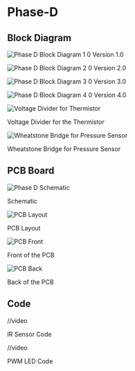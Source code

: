 # Phase-D

## Block Diagram

![Phase D Block Diagram 1 0](https://github.com/blee0730/Phase-D/assets/130094173/f3dff477-2593-4427-9e66-3f7c0faaa9d1)
Version 1.0

![Phase D Block Diagram 2 0](https://github.com/blee0730/Phase-D/assets/130094173/b4d6585e-407b-4a9f-8a49-e6e2568c0cef)
Version 2.0

![Phase D Block Diagram 3 0](https://github.com/blee0730/Phase-D/assets/130094173/1436fe25-11de-4031-bf53-b9eb61a6a0a4)
Version 3.0

![Phase D Block Diagram 4 0](https://github.com/blee0730/Phase-D/assets/130094173/33a01f1a-ad40-431c-9edf-f53dc077f4f4)
Version 4.0

![Voltage Divider for Thermistor](https://github.com/blee0730/Phase-D/assets/130094173/ecc47c75-8b69-4bac-a59c-cc1127ca1bc3)

Voltage Divider for the Thermistor

![Wheatstone Bridge for Pressure Sensor](https://github.com/blee0730/Phase-D/assets/130094173/51760e69-420a-47d9-ae34-4f132e552f18)

Wheatstone Bridge for Pressure Sensor

## PCB Board

![Phase D Schematic](https://github.com/blee0730/Phase-D/assets/130094173/74684d78-e075-432f-8e79-778e51f684aa)

Schematic

![PCB Layout](https://github.com/blee0730/Phase-D/assets/130094173/1e4fef24-d5ae-41fe-91a5-a9f8a6cf4492)

PCB Layout

![PCB Front](https://github.com/blee0730/Phase-D/assets/130094173/632a14e4-74c3-49fc-8c94-2584fcc92c25)

Front of the PCB

![PCB Back](https://github.com/blee0730/Phase-D/assets/130094173/b26e6ded-98a3-44b3-87d0-9c555f11d510)

Back of the PCB

## Code

//video

IR Sensor Code

//video

PWM LED Code
